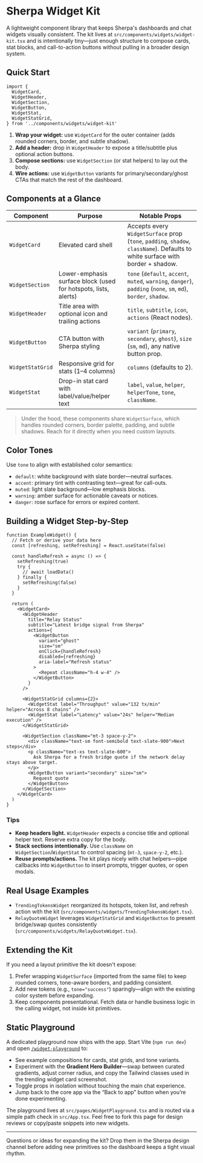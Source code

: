 # Sherpa Widget Kit

A lightweight component library that keeps Sherpa's dashboards and chat widgets visually consistent. The kit lives at `src/components/widgets/widget-kit.tsx` and is intentionally tiny—just enough structure to compose cards, stat blocks, and call-to-action buttons without pulling in a broader design system.

## Quick Start

```tsx
import {
  WidgetCard,
  WidgetHeader,
  WidgetSection,
  WidgetButton,
  WidgetStat,
  WidgetStatGrid,
} from '../components/widgets/widget-kit'
```

1. **Wrap your widget:** use `WidgetCard` for the outer container (adds rounded corners, border, and subtle shadow).
2. **Add a header:** drop in `WidgetHeader` to expose a title/subtitle plus optional action buttons.
3. **Compose sections:** use `WidgetSection` (or stat helpers) to lay out the body.
4. **Wire actions:** use `WidgetButton` variants for primary/secondary/ghost CTAs that match the rest of the dashboard.

## Components at a Glance

| Component | Purpose | Notable Props |
| --------- | ------- | ------------- |
| `WidgetCard` | Elevated card shell | Accepts every `WidgetSurface` prop (`tone`, `padding`, `shadow`, `className`). Defaults to white surface with border + shadow. |
| `WidgetSection` | Lower-emphasis surface block (used for hotspots, lists, alerts) | `tone` (`default`, `accent`, `muted`, `warning`, `danger`), `padding` (`none`, `sm`, `md`), `border`, `shadow`. |
| `WidgetHeader` | Title area with optional icon and trailing actions | `title`, `subtitle`, `icon`, `actions` (React nodes). |
| `WidgetButton` | CTA button with Sherpa styling | `variant` (`primary`, `secondary`, `ghost`), `size` (`sm`, `md`), any native button prop. |
| `WidgetStatGrid` | Responsive grid for stats (1–4 columns) | `columns` (defaults to 2). |
| `WidgetStat` | Drop-in stat card with label/value/helper text | `label`, `value`, `helper`, `helperTone`, `tone`, `className`. |

> Under the hood, these components share `WidgetSurface`, which handles rounded corners, border palette, padding, and subtle shadows. Reach for it directly when you need custom layouts.

## Color Tones

Use `tone` to align with established color semantics:

- `default`: white background with slate border—neutral surfaces.
- `accent`: primary tint with contrasting text—great for call-outs.
- `muted`: light slate background—low emphasis blocks.
- `warning`: amber surface for actionable caveats or notices.
- `danger`: rose surface for errors or expired content.

## Building a Widget Step-by-Step

```tsx
function ExampleWidget() {
  // Fetch or derive your data here
  const [refreshing, setRefreshing] = React.useState(false)

  const handleRefresh = async () => {
    setRefreshing(true)
    try {
      // await loadData()
    } finally {
      setRefreshing(false)
    }
  }

  return (
    <WidgetCard>
      <WidgetHeader
        title="Relay Status"
        subtitle="Latest bridge signal from Sherpa"
        actions={
          <WidgetButton
            variant="ghost"
            size="sm"
            onClick={handleRefresh}
            disabled={refreshing}
            aria-label="Refresh status"
          >
            <Repeat className="h-4 w-4" />
          </WidgetButton>
        }
      />

      <WidgetStatGrid columns={2}>
        <WidgetStat label="Throughput" value="132 tx/min" helper="Across 8 chains" />
        <WidgetStat label="Latency" value="24s" helper="Median execution" />
      </WidgetStatGrid>

      <WidgetSection className="mt-3 space-y-2">
        <div className="text-sm font-semibold text-slate-900">Next steps</div>
        <p className="text-xs text-slate-600">
          Ask Sherpa for a fresh bridge quote if the network delay stays above target.
        </p>
        <WidgetButton variant="secondary" size="sm">
          Request quote
        </WidgetButton>
      </WidgetSection>
    </WidgetCard>
  )
}
```

### Tips

- **Keep headers light.** `WidgetHeader` expects a concise title and optional helper text. Reserve extra copy for the body.
- **Stack sections intentionally.** Use `className` on `WidgetSection`/`WidgetStat` to control spacing (`mt-3`, `space-y-2`, etc.).
- **Reuse prompts/actions.** The kit plays nicely with chat helpers—pipe callbacks into `WidgetButton` to insert prompts, trigger quotes, or open modals.

## Real Usage Examples

- `TrendingTokensWidget` reorganized its hotspots, token list, and refresh action with the kit (`src/components/widgets/TrendingTokensWidget.tsx`).
- `RelayQuoteWidget` leverages `WidgetStatGrid` and `WidgetButton` to present bridge/swap quotes consistently (`src/components/widgets/RelayQuoteWidget.tsx`).

## Extending the Kit

If you need a layout primitive the kit doesn't expose:

1. Prefer wrapping `WidgetSurface` (imported from the same file) to keep rounded corners, tone-aware borders, and padding consistent.
2. Add new tokens (e.g., `tone="success"`) sparingly—align with the existing color system before expanding.
3. Keep components presentational. Fetch data or handle business logic in the calling widget, not inside kit primitives.

## Static Playground

A dedicated playground now ships with the app. Start Vite (`npm run dev`) and open [`/widget-playground`](http://localhost:5173/widget-playground) to:

- See example compositions for cards, stat grids, and tone variants.
- Experiment with the **Gradient Hero Builder**—swap between curated gradients, adjust corner radius, and copy the Tailwind classes used in the trending widget card screenshot.
- Toggle props in isolation without touching the main chat experience.
- Jump back to the core app via the “Back to app” button when you’re done experimenting.

The playground lives at `src/pages/WidgetPlayground.tsx` and is routed via a simple path check in `src/App.tsx`. Feel free to fork this page for design reviews or copy/paste snippets into new widgets.

---

Questions or ideas for expanding the kit? Drop them in the Sherpa design channel before adding new primitives so the dashboard keeps a tight visual rhythm.
